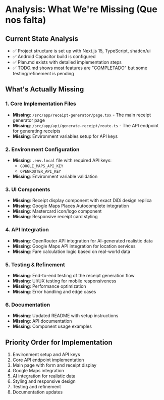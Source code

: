 # Analysis: What We're Missing (Que nos falta)

## Current State Analysis
- ✅ Project structure is set up with Next.js 15, TypeScript, shadcn/ui
- ✅ Android Capacitor build is configured
- ✅ Plan.md exists with detailed implementation steps
- ✅ TODO.md shows most features are "COMPLETADO" but some testing/refinement is pending

## What's Actually Missing

### 1. Core Implementation Files
- **Missing**: `/src/app/receipt-generator/page.tsx` - The main receipt generator page
- **Missing**: `/src/app/api/generate-receipt/route.ts` - The API endpoint for generating receipts
- **Missing**: Environment variables setup for API keys

### 2. Environment Configuration
- **Missing**: `.env.local` file with required API keys:
  - `GOOGLE_MAPS_API_KEY`
  - `OPENROUTER_API_KEY`
- **Missing**: Environment variable validation

### 3. UI Components
- **Missing**: Receipt display component with exact DiDi design replica
- **Missing**: Google Maps Places Autocomplete integration
- **Missing**: Mastercard icon/logo component
- **Missing**: Responsive receipt card styling

### 4. API Integration
- **Missing**: OpenRouter API integration for AI-generated realistic data
- **Missing**: Google Maps API integration for location services
- **Missing**: Fare calculation logic based on real-world data

### 5. Testing & Refinement
- **Missing**: End-to-end testing of the receipt generation flow
- **Missing**: UI/UX testing for mobile responsiveness
- **Missing**: Performance optimization
- **Missing**: Error handling and edge cases

### 6. Documentation
- **Missing**: Updated README with setup instructions
- **Missing**: API documentation
- **Missing**: Component usage examples

## Priority Order for Implementation
1. Environment setup and API keys
2. Core API endpoint implementation
3. Main page with form and receipt display
4. Google Maps integration
5. AI integration for realistic data
6. Styling and responsive design
7. Testing and refinement
8. Documentation updates
